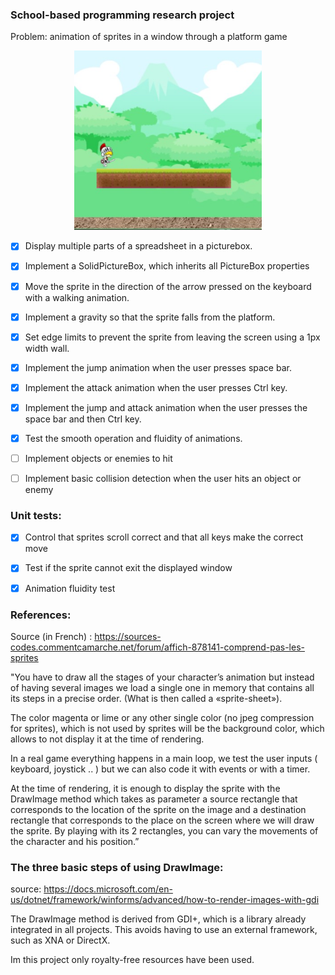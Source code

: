 ### School-based programming research project
Problem: animation of sprites in a window through a platform game

<p align="center">
<img src="https://raw.githubusercontent.com/laurentbarraud/AnimSprites/refs/heads/master/AnimSprites-screenshot.jpg" width="300" alt="screenshot of the main form" >
</p>


- [x] Display multiple parts of a spreadsheet in a picturebox.

- [x] Implement a SolidPictureBox, which inherits all PictureBox properties

- [x] Move the sprite in the direction of the arrow pressed on the keyboard with a walking animation.

- [x] Implement a gravity so that the sprite falls from the platform.

- [x] Set edge limits to prevent the sprite from leaving the screen using a 1px width wall.

- [x] Implement the jump animation when the user presses space bar.

- [x] Implement the attack animation when the user presses Ctrl key.

- [x] Implement the jump and attack animation when the user presses the space bar and then Ctrl key.

- [x] Test the smooth operation and fluidity of animations.

- [ ] Implement objects or enemies to hit

- [ ] Implement basic collision detection when the user hits an object or enemy


### Unit tests:

- [x] Control that sprites scroll correct and that all keys make the correct move

- [x] Test if the sprite cannot exit the displayed window

- [x] Animation fluidity test

### References:

Source (in French) : https://sources-codes.commentcamarche.net/forum/affich-878141-comprend-pas-les-sprites 

"You have to draw all the stages of your character’s animation but instead of having several images we load a single one in memory that contains all its steps in a precise order. 
(What is then called a «sprite-sheet»).

The color magenta or lime or any other single color (no jpeg compression for sprites), which is not used by sprites will be the background color, which allows to not display it at the time of rendering.

In a real game everything happens in a main loop, we test the user inputs ( keyboard, joystick .. ) but we can also code it with events or with a timer. 

At the time of rendering, it is enough to display the sprite with the DrawImage method which takes as parameter a source rectangle that corresponds to the location of the sprite on the image and a destination rectangle that corresponds to the place on the screen where we will draw the sprite. 
By playing with its 2 rectangles, you can vary the movements of the character and his position.”


### The three basic steps of using DrawImage:
source: https://docs.microsoft.com/en-us/dotnet/framework/winforms/advanced/how-to-render-images-with-gdi

The DrawImage method is derived from GDI+, which is a library already integrated in all projects.
This avoids having to use an external framework, such as XNA or DirectX. 

Im this project only royalty-free resources have been used.
